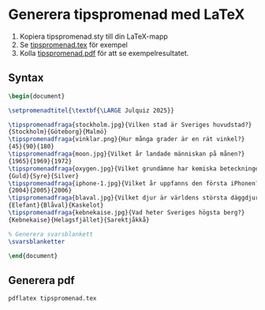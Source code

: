 # Generera tipspromenad med LaTeX

1. Kopiera tipspromenad.sty till din LaTeX-mapp
2. Se [tipspromenad.tex](tipspromenad.tex) för exempel
3. Kolla [tipspromenad.pdf](tipspromenad.pdf) för att se exempelresultatet.

## Syntax

```latex
\begin{document}

\setpromenadtitel{\textbf{\LARGE Julquiz 2025}}

\tipspromenadfraga{stockholm.jpg}{Vilken stad är Sveriges huvudstad?}
{Stockholm}{Göteborg}{Malmö}
\tipspromenadfraga{vinklar.png}{Hur många grader är en rät vinkel?}
{45}{90}{180}
\tipspromenadfraga{moon.jpg}{Vilket år landade människan på månen?}
{1965}{1969}{1972}
\tipspromenadfraga{oxygen.jpg}{Vilket grundämne har kemiska beteckningen O?}
{Guld}{Syre}{Silver}
\tipspromenadfraga{iphone-1.jpg}{Vilket år uppfanns den första iPhonen?}
{2004}{2005}{2006}
\tipspromenadfraga{blaval.jpg}{Vilket djur är världens största däggdjur?}
{Elefant}{Blåval}{Kaskelot}
\tipspromenadfraga{kebnekaise.jpg}{Vad heter Sveriges högsta berg?}
{Kebnekaise}{Helagsfjället}{Sarektjåkkå}

% Generera svarsblankett
\svarsblanketter

\end{document}
```

## Generera pdf

```
pdflatex tipspromenad.tex
```

